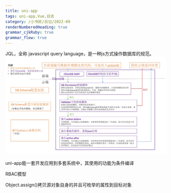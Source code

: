```yaml
---
title: uni-app
tags: uni-app,Vue,日志
category: /小书匠/日记/2022-09
renderNumberedHeading: true
grammar_cjkRuby: true
grammar_flow: true
---
```

JQL，全称 javascript query language，是一种js方式操作数据库的规范。
![enter description here](./images/1662023946265.png)
 
 uni-app能一套开发应用到多套系统中，其使用的功能为条件编译
 
 
 RBAC模型
 
  Object.assign()拷贝源对象自身的并且可枚举的属性到目标对象